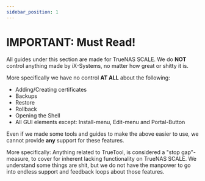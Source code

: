 ```yaml
---
sidebar_position: 1
---
```

# IMPORTANT: Must Read!

All guides under this section are made for TrueNAS SCALE.
We do **NOT** control anything made by iX-Systems, no matter how great or shitty it is.

More specifically we have no control **AT ALL** about the following:

- Adding/Creating certificates
- Backups
- Restore
- Rollback
- Opening the Shell
- All GUI elements except: Install-menu, Edit-menu and Portal-Button

Even if we made some tools and guides to make the above easier to use, we cannot provide **any** support for these features.

More specifically:
Anything related to TrueTool, is considered a "stop gap"-measure, to cover for inherent lacking functionality on TrueNAS SCALE.
We understand some things are shit, but we do not have the manpower to go into endless support and feedback loops about those features.
